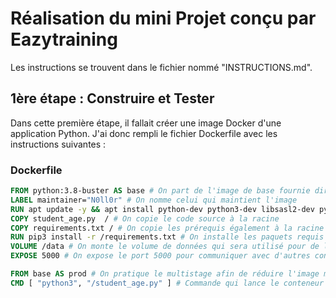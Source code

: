 # Réalisation du mini Projet conçu par Eazytraining

Les instructions se trouvent dans le fichier nommé "INSTRUCTIONS.md".

## 1ère étape : Construire et Tester

Dans cette première étape, il fallait créer une image Docker d'une application Python. J'ai donc rempli le fichier Dockerfile avec les instructions suivantes :

### Dockerfile

```dockerfile
FROM python:3.8-buster AS base # On part de l'image de base fournie directement par EazyTraining
LABEL maintainer="N0ll0r" # On nomme celui qui maintient l'image
RUN apt update -y && apt install python-dev python3-dev libsasl2-dev python-dev libldap2-dev libssl-dev -y # On fait les mises à jour des dépôts et on installe les paquets nécessaires
COPY student_age.py  / # On copie le code source à la racine 
COPY requirements.txt / # On copie les prérequis également à la racine
RUN pip3 install -r /requirements.txt # On installe les paquets requis via pip
VOLUME /data # On monte le volume de données qui sera utilisé pour de la persistence
EXPOSE 5000 # On expose le port 5000 pour communiquer avec d'autres conteneurs ou l'extérieur

FROM base AS prod # On pratique le multistage afin de réduire l'image même si cela n'a que peu d'effet et c'est aussi pour mettre en pratique cette notion abordé dans le cours de Dirane
CMD [ "python3", "/student_age.py" ] # Commande qui lance le conteneur

